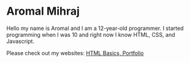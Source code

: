 # Aromal Mihraj
Hello my name is Aromal and I am a 12-year-old programmer. I started programming when I was 10 and right now I know HTML, CSS, and Javascript.

Please check out my websites: <a href="https://htmlbasics.netlify.app/" target="_blank">HTML Basics, </a>
<a href="https://aromalportfolio.netlify.app" target="_blank">Portfolio</a>
